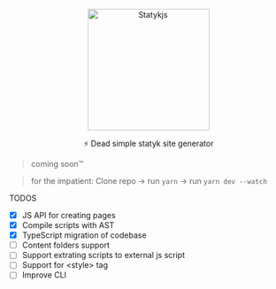<p align="center">
 <img width="220px" src="https://res.cloudinary.com/anuraghazra/image/upload/v1642519686/statyklogo-long2_ol0jer.png" align="center" alt="Statykjs" />
 <p align="center">⚡ Dead simple statyk site generator</p>
</p>

> coming soon™

> for the impatient:
> Clone repo -> run `yarn` -> run `yarn dev --watch`

TODOS

- [x] JS API for creating pages
- [x] Compile scripts with AST
- [x] TypeScript migration of codebase
- [ ] Content folders support
- [ ] Support extrating scripts to external js script
- [ ] Support for <style\> tag
- [ ] Improve CLI

